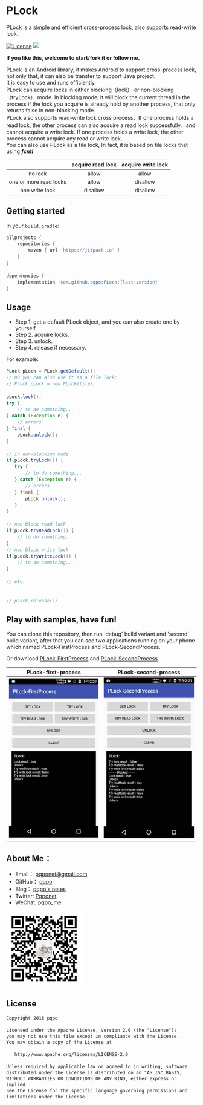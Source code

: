 # PLock
PLock is a simple and efficient cross-process lock, also supports read-write lock.

[![License](https://img.shields.io/badge/license-Apache%202.0-blue.svg)](./LICENSE)
[![](https://jitpack.io/v/pqpo/PLock.svg)](https://jitpack.io/#pqpo/PLock)

**If you like this, welcome to start/fork it or follow me.**

PLock is an Android library, it makes Android to support cross-process lock, not only that, it can also be transfer to support Java project.   
It is easy to use and runs efficiently.   
PLock can acquire locks in either blocking（lock） or non-blocking（tryLock） mode. In blocking mode, 
it will block the current thread in the process if the lock you acquire is already hold by another process, 
that only returns false in non-blocking mode.    
PLock also supports read-write lock cross process，If one process holds a read lock, 
the other process can also acquire a read lock successfully，and cannot acquire a write lock. 
If one process holds a write lock, the other process cannot acquire any read or write lock.     
You can also use PLock as a file lock, In fact, it is based on file locks that using 
***[fcntl](http://pubs.opengroup.org/onlinepubs/009604599/functions/fcntl.html)***

||acquire read lock|acquire write lock|
|:---:|:---:|:---:|
|no lock|allow|allow|
|one or more read locks|allow|disallow|
|one write lock|disallow|disallow|

## Getting started

In your `build.gradle`:

```groovy
allprojects {
    repositories {
        maven { url 'https://jitpack.io' }
    }
}

dependencies {
    implementation 'com.github.pqpo:PLock:{last-version}'
}

```

## Usage

- Step 1. get a default PLock object, and you can also create one by yourself.
- Step 2. acquire locks.
- Step 3. unlock.
- Step 4. release if necessary.

For example:

```java
PLock pLock = PLock.getDefault();
// OR you can also use it as a file lock:
// PLock pLock = new PLock(file);

pLock.lock(); 
try {
    // to do something...
} catch (Exception e) {
    // errors
} final {
    pLock.unlock(); 
}

// in non-blocking mode
if(pLock.tryLock()) {
   try {
       // to do something...
   } catch (Exception e) {
       // errors
   } final {
       pLock.unlock(); 
   }
} 

// non-block read lock
if(pLock.tryReadLock()) {
    // to do something...
} 
// non-block write lock
if(pLock.tryWriteLock()) {
    // to do something...
} 

// etc.


// pLock.release(); 

```

## Play with samples, have fun!

You can clone this repository, then run 'debug' build variant and 'second' build variant, 
after that you can see two applications running on your phone which named PLock-FirstProcess and PLock-SecondProcess. 
 
Or download [PLock-FirstProcess](art/PLock-FirstProcess.apk) and [PLock-SecondProcess](art/PLock-SecondProcess.apk).


|PLock-first-process|PLock-second-process|
|:---:|:---:|
|![](art/screenshot_plock_first.jpg)|![](art/screenshot_plock_second.jpg)|

## About Me：

- Email：    pqponet@gmail.com
- GitHub：  [pqpo](https://github.com/pqpo)
- Blog：    [pqpo's notes](https://pqpo.me)
- Twitter: [Pqponet](https://twitter.com/Pqponet)
- WeChat: pqpo_me

<img src="art/qrcode_for_gh.jpg" width="200">

## License

    Copyright 2018 pqpo
    
    Licensed under the Apache License, Version 2.0 (the "License");
    you may not use this file except in compliance with the License.
    You may obtain a copy of the License at
    
       http://www.apache.org/licenses/LICENSE-2.0
    
    Unless required by applicable law or agreed to in writing, software
    distributed under the License is distributed on an "AS IS" BASIS,
    WITHOUT WARRANTIES OR CONDITIONS OF ANY KIND, either express or implied.
    See the License for the specific language governing permissions and
    limitations under the License.



